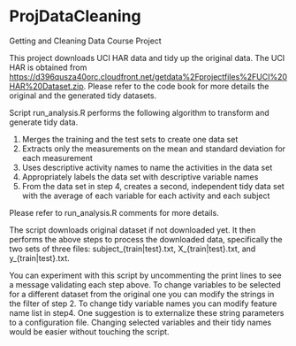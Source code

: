 # ProjDataCleaning
Getting and Cleaning Data Course Project

This project downloads UCI HAR data and tidy up the original data.  The UCI HAR is obtained from https://d396qusza40orc.cloudfront.net/getdata%2Fprojectfiles%2FUCI%20HAR%20Dataset.zip.
Please refer to the code book for more details the original and the generated tidy datasets.

Script run_analysis.R performs the following algorithm to transform and generate tidy data.

1. Merges the training and the test sets to create one data set
2. Extracts only the measurements on the mean and standard deviation for each measurement
3. Uses descriptive activity names to name the activities in the data set
4. Appropriately labels the data set with descriptive variable names
5. From the data set in step 4, creates a second, independent tidy data set with the average of each variable for each activity and each subject

Please refer to run_analysis.R comments for more details.

The script downloads original dataset if not downloaded yet.  It then performs the above steps to process the downloaded data, specifically the two sets of three files: subject_{train|test}.txt, X_{train|test}.txt, and y_{train|test}.txt.

You can experiment with this script by uncommenting the print lines to see a message validating each step above.  To change variables to be selected for a different dataset from the original one you can modify the strings in the filter of step 2.  To change tidy variable names you can modify feature name list in step4.  One suggestion is to externalize these string parameters to a configuration file.  Changing selected variables and their tidy names would be easier without touching the script.

